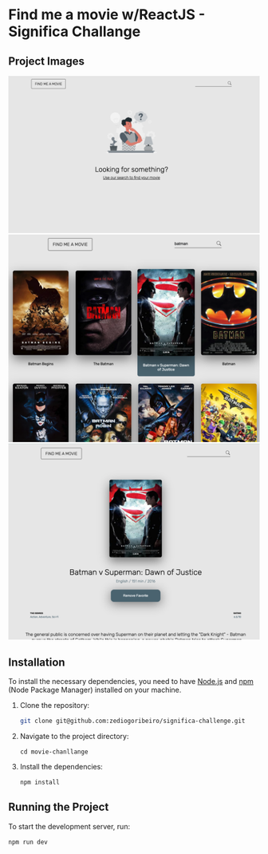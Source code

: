 # Find me a movie w/ReactJS - Significa Challange

## Project Images

![Home Empty State](https://github.com/zediogoribeiro/significa-challenge/blob/main/movie-challange/Home_emptystate.png)
![Home Batman Search](https://github.com/zediogoribeiro/significa-challenge/blob/main/movie-challange/Home_BatmanSearch.png)
![Batman Details Page](https://github.com/zediogoribeiro/significa-challenge/blob/main/movie-challange/Batman_DetailsPage.png)

## Installation

To install the necessary dependencies, you need to have [Node.js](https://nodejs.org/) and [npm](https://www.npmjs.com/) (Node Package Manager) installed on your machine.

1. Clone the repository:

   ```bash
   git clone git@github.com:zediogoribeiro/significa-challenge.git
   ```

2. Navigate to the project directory:

   ```
   cd movie-chanllange

   ```

3. Install the dependencies:

   ```bash
   npm install
   ```

## Running the Project

To start the development server, run:

```bash
npm run dev
```
